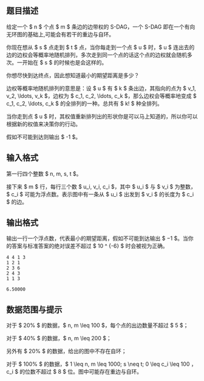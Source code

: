 ## 题目描述

给定一个 $ n $ 个点 $ m $ 条边的边带权的 S-DAG，一个 S-DAG 即在一个有向无环图的基础上,可能会有若干的重边与自环。

你现在想从 $ s $ 点走到 $ t $ 点，当你每走到一个点 $ u $ 时，$ u $ 连出去的边的边权会等概率地随机排列，多次走到同一个点的话这个点的边权就会随机多次。一开始在 $ s $ 的时候也是会这样的。

你想尽快到达终点，因此想知道最小的期望距离是多少？

边权等概率地随机排列的意思是：设 $ u $ 有 $ k $ 条出边，其指向的点为 $ v_1, v_2, \ldots, v_k $，边权为 $ c_1, c_2, \ldots, c_k $，那么边权会等概率地变成 $ c_1, c_2, \ldots, c_k $ 的全排列的一种。总共有 $ k! $ 种全排列。

当你走到点 $ u $ 时，其权值重新排列出的形状你是可以马上知道的，所以你可以根据新的权值来决策你的行动。

假如不可能到达则输出 $ -1 $。

## 输入格式

第一行四个整数 $ n, m, s, t $。  
接下来 $ m $ 行，每行三个数 $ u_i, v_i, c_i $，其中 $ u_i $ 与 $ v_i $ 为整数，$ c_i $ 可能为浮点数。表示图中有一条从 $ u_i $ 出发到 $ v_i $ 的长度为 $ c_i $ 的边。

## 输出格式

输出一行一个浮点数，代表最小的期望距离，假如不可能到达输出 $ −1 $。当你的答案与标准答案的绝对误差不超过 $ 10 ^ {-6} $ 时会被视为正确。

```input1
4 4 1 3
1 2 1
2 3 6
2 4 3
1 1 3
```

```output1
6.50000
```

## 数据范围与提示

对于 $ 20\% $ 的数据，$ n, m \leq 100 $，每个点的出边数量不超过 $ 5 $；  
对于 $ 40\% $ 的数据，$ n, m \leq 200 $；  
另外有 $ 20\% $ 的数据，给出的图中不存在自环；  
对于 $ 100\% $ 的数据，$ 1 \leq n, m \leq 1000; s \neq t; 0 \leq c_i \leq 100 $，$ c_i $ 的位数不超过 $ 8 $ 位。图中可能存在重边与自环。

